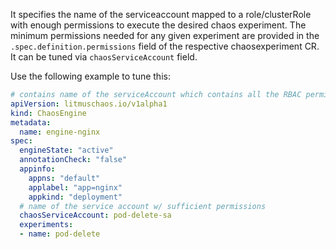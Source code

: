It specifies the name of the serviceaccount mapped to a role/clusterRole with enough permissions to execute the desired chaos experiment. The minimum permissions needed for any given experiment are provided in the `.spec.definition.permissions` field of the respective chaosexperiment CR.
It can be tuned via `chaosServiceAccount` field.

Use the following example to tune this:

[embedmd]:# (https://raw.githubusercontent.com/litmuschaos/litmus/master/docs/experiments/chaos-resources/engine-spec/service-account.yaml yaml)
```yaml
# contains name of the serviceAccount which contains all the RBAC permissions required for the experiment
apiVersion: litmuschaos.io/v1alpha1
kind: ChaosEngine
metadata:
  name: engine-nginx
spec:
  engineState: "active"
  annotationCheck: "false"
  appinfo:
    appns: "default"
    applabel: "app=nginx"
    appkind: "deployment"
  # name of the service account w/ sufficient permissions
  chaosServiceAccount: pod-delete-sa
  experiments:
  - name: pod-delete
  
```